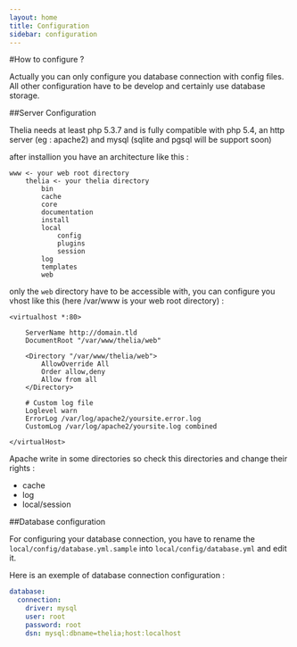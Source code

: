 ```yaml
---
layout: home
title: Configuration
sidebar: configuration
---
```


#How to configure ?

Actually you can only configure you database connection with config files. All other configuration have to be develop and certainly use database storage.

##Server Configuration

Thelia needs at least php 5.3.7 and is fully compatible with php 5.4, an http server (eg : apache2) and mysql (sqlite and pgsql will be support soon)

after installion you have an architecture like this :

```
www <- your web root directory
    thelia <- your thelia directory
        bin
        cache
        core
        documentation
        install
        local
            config
            plugins
            session
        log
        templates
        web
```


only the ```web``` directory have to be accessible with, you can configure you vhost like this (here /var/www is your web root directory) :

```
<virtualhost *:80>

	ServerName http://domain.tld
	DocumentRoot "/var/www/thelia/web"

	<Directory "/var/www/thelia/web">
	    AllowOverride All
        Order allow,deny
        Allow from all
	</Directory>

	# Custom log file
    Loglevel warn
    ErrorLog /var/log/apache2/yoursite.error.log
    CustomLog /var/log/apache2/yoursite.log combined

</virtualHost>

```


Apache write in some directories so check this directories and change their rights :

* cache
* log
* local/session


##Database configuration

For configuring your database connection, you have to rename the ```local/config/database.yml.sample``` into ```local/config/database.yml``` and edit it.

Here is an exemple of database connection configuration :

``` yaml
database:
  connection:
    driver: mysql
    user: root
    password: root
    dsn: mysql:dbname=thelia;host:localhost
```


